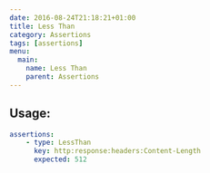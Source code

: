 ```yaml
---
date: 2016-08-24T21:18:21+01:00
title: Less Than
category: Assertions
tags: [assertions]
menu:
  main:
    name: Less Than
    parent: Assertions
---
```


## Usage:

```yaml
assertions:
    - type: LessThan
      key: http:response:headers:Content-Length
      expected: 512
```
